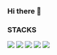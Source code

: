 ### Hi there 👋



### STACKS
<a href="#"><img src="https://img.shields.io/badge/html5-E34F26?style=for-the-badge&logo=html5&logoColor=ffffff"/></a>
<a href="#"><img src="https://img.shields.io/badge/css3-1572B6?style=for-the-badge&logo=css3&logoColor=ffffff"/></a>
<a href="#"><img src="https://img.shields.io/badge/javascript-F7DF1E?style=for-the-badge&logo=javascript&logoColor=000"/></a>
<a href="#"><img src="https://img.shields.io/badge/jquery-0769AD?style=for-the-badge&logo=jquery&logoColor=ffffff"/></a>
<a href="#"><img src="https://img.shields.io/badge/react-61DAFB?style=for-the-badge&logo=react&logoColor=333"/></a>

<!--
**JAEWOONG1107/JAEWOONG1107** is a ✨ _special_ ✨ repository because its `README.md` (this file) appears on your GitHub profile.

Here are some ideas to get you started:

- 🔭 I’m currently working on ...
- 🌱 I’m currently learning ...
- 👯 I’m looking to collaborate on ...
- 🤔 I’m looking for help with ...
- 💬 Ask me about ...
- 📫 How to reach me: ...
- 😄 Pronouns: ...
- ⚡ Fun fact: ...
-->

